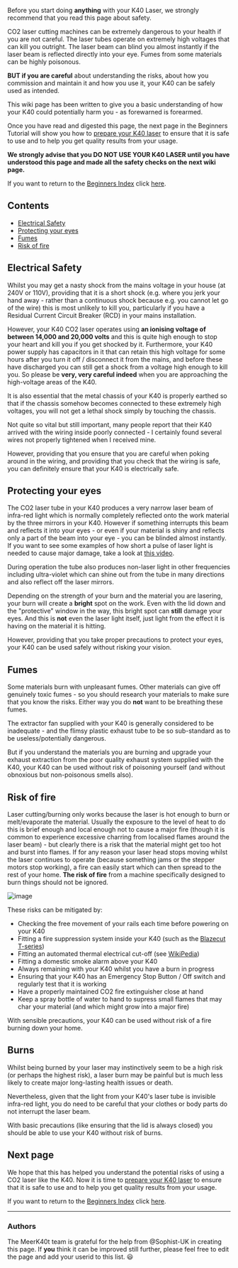 Before you start doing **anything** with your K40 Laser, we strongly recommend that you read this page about safety.

CO2 laser cutting machines can be extremely dangerous to your health if you are not careful. The laser tubes operate on extremely high voltages that can kill you outright. The laser beam can blind you almost instantly if the laser beam is reflected directly into your eye. Fumes from some materials can be highly poisonous.

**BUT if you are careful** about understanding the risks, about how you commission and maintain it and how you use it, your K40 can be safely used as intended.

This wiki page has been written to give you a basic understanding of how your K40 could potentially harm you - as forewarned is forearmed.

Once you have read and digested this page, the next page in the Beginners Tutorial will show you how to [prepare your K40 laser](./Beginners:-2.-Preparing-your-K40-laser) to ensure that it is safe to use and to help you get quality results from your usage.

**We strongly advise that you DO NOT USE YOUR K40 LASER until you have understood this page and made all the safety checks on the next wiki page.** 

If you want to return to the [Beginners Index](./Beginners:-0.-Index) click [here](./Beginners:-0.-Index).

## Contents
* [Electrical Safety](#electrical-safety)
* [Protecting your eyes](#protecting-your-eyes)
* [Fumes](#fumes)
* [Risk of fire](#risk-of-fire)

## Electrical Safety
Whilst you may get a nasty shock from the mains voltage in your house (at 240V or 110V), providing that it is a short shock (e.g. where you jerk your hand away - rather than a continuous shock because e.g. you cannot let go of the wire) this is most unlikely to kill you, particularly if you have a Residual Current Circuit Breaker (RCD) in your mains installation.

However, your K40 CO2 laser operates using **an ionising voltage of between 14,000 and 20,000 volts** and this is quite high enough to stop your heart and kill you if you get shocked by it. Furthermore, your K40 power supply has capacitors in it that can retain this high voltage for some hours after you turn it off / disconnect it from the mains, and before these have discharged you can still get a shock from a voltage high enough to kill you. So please be **very, very careful indeed** when you are approaching the high-voltage areas of the K40.

It is also essential that the metal chassis of your K40 is properly earthed so that if the chassis somehow becomes connected to these extremely high voltages, you will not get a lethal shock simply by touching the chassis.

Not quite so vital but still important, many people report that their K40 arrived with the wiring inside poorly connected - I certainly found several wires not properly tightened when I received mine.

However, providing that you ensure that you are careful when poking around in the wiring, and providing that you check that the wiring is safe, you can definitely ensure that your K40 is electrically safe.

## Protecting your eyes
The CO2 laser tube in your K40 produces a very narrow laser beam of infra-red light which is normally completely reflected onto the work material by the three mirrors in your K40. However if something interrupts this beam and reflects it into your eyes - or even if your material is shiny and reflects only a part of the beam into your eye - you can be blinded almost instantly. If you want to see some examples of how short a pulse of laser light is needed to cause major damage, take a look at [this video](https://www.youtube.com/watch?v=-wXApAAh8xA).

During operation the tube also produces non-laser light in other frequencies including ultra-violet which can shine out from the tube in many directions and also reflect off the laser mirrors.

Depending on the strength of your burn and the material you are lasering, your burn will create a **bright** spot on the work. Even with the lid down and the "protective" window in the way, this bright spot can **still** damage your eyes. And this is **not** even the laser light itself, just light from the effect it is having on the material it is hitting. 

However, providing that you take proper precautions to protect your eyes, your K40 can be used safely without risking your vision.

## Fumes
Some materials burn with unpleasant fumes. Other materials can give off genuinely toxic fumes - so you should research your materials to make sure that you know the risks. Either way you do **not** want to be breathing these fumes.

The extractor fan supplied with your K40 is generally considered to be inadequate - and the flimsy plastic exhaust tube to be so sub-standard as to be useless/potentially dangerous.

But if you understand the materials you are burning and upgrade your exhaust extraction from the poor quality exhaust system supplied with the K40, your K40 can be used without risk of poisoning yourself (and without obnoxious but non-poisonous smells also).

## Risk of fire
Laser cutting/burning only works because the laser is hot enough to burn or melt/evaporate the material. Usually the exposure to the level of heat to do this is brief enough and local enough not to cause a major fire (though it is common to experience excessive charring from localised flames around the laser beam) - but clearly there is a risk that the material might get too hot and burst into flames. If for any reason your laser head stops moving whilst the laser continues to operate (because something jams or the stepper motors stop working), a fire can easily start which can then spread to the rest of your home. **The risk of fire** from a machine specifically designed to burn things should not be ignored.

![image](https://user-images.githubusercontent.com/3001893/127776345-35740740-fcf6-4b00-bc83-db9469012b1a.png)

These risks can be mitigated by:

* Checking the free movement of your rails each time before powering on your K40
* Fitting a fire suppression system inside your K40 (such as the [Blazecut T-series](https://blazecut.com/t-series))
* Fitting an automated thermal electrical cut-off (see [WikiPedia](https://en.wikipedia.org/wiki/Thermal_cutoff))
* Fitting a domestic smoke alarm above your K40
* Always remaining with your K40 whilst you have a burn in progress
* Ensuring that your K40 has an Emergency Stop Button / Off switch and regularly test that it is working
* Have a properly maintained CO2 fire extinguisher close at hand
* Keep a spray bottle of water to hand to supress small flames that may char your material (and which might grow into a major fire)

With sensible precautions, your K40 can be used without risk of a fire burning down your home.

## Burns
Whilst being burned by your laser may instinctively seem to be a high risk (or perhaps the highest risk), a laser burn may be painful but is much less likely to create major long-lasting health issues or death. 

Nevertheless, given that the light from your K40's laser tube is invisible infra-red light, you do need to be careful that your clothes or body parts do not interrupt the laser beam.

With basic precautions (like ensuring that the lid is always closed) you should be able to use your K40 without risk of burns.

## Next page
We hope that this has helped you understand the potential risks of using a CO2 laser like the K40. Now it is time to [prepare your K40 laser](./Beginners:-2.-Preparing-your-K40-hardware) to ensure that it is safe to use and to help you get quality results from your usage.

If you want to return to the [Beginners Index](./Beginners:-0.-Index) click [here](./Beginners:-0.-Index).

---
### Authors
The MeerK40t team is grateful for the help from @Sophist-UK in creating this page. If **you** think it can be improved still further, please feel free to edit the page and add your userid to this list. 😃